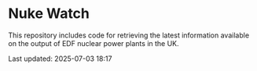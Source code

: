# Nuke Watch

This repository includes code for retrieving the latest information available on the output of EDF nuclear power plants in the UK.

Last updated: 2025-07-03 18:17